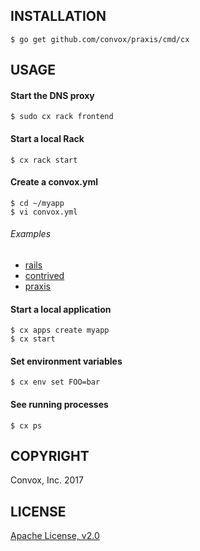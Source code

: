 ## INSTALLATION

    $ go get github.com/convox/praxis/cmd/cx

## USAGE

#### Start the DNS proxy

    $ sudo cx rack frontend

#### Start a local Rack

    $ cx rack start

#### Create a convox.yml

    $ cd ~/myapp
    $ vi convox.yml
    
###### Examples

  * [rails](https://gist.github.com/ddollar/4c2368dbb7058652cfe758affd2208b2)
  * [contrived](https://gist.github.com/ddollar/df189f18b44a233294dc6627c130d9e7)
  * [praxis](https://github.com/convox/praxis/blob/master/convox.yml)

#### Start a local application

    $ cx apps create myapp
    $ cx start

#### Set environment variables

    $ cx env set FOO=bar

#### See running processes

    $ cx ps

## COPYRIGHT

Convox, Inc. 2017

## LICENSE

[Apache License, v2.0](https://www.apache.org/licenses/LICENSE-2.0)
